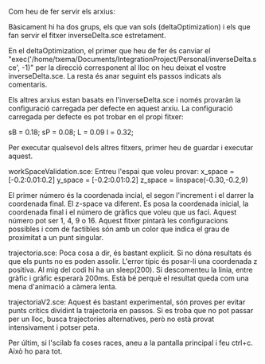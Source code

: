Com heu de fer servir els arxius:

Bàsicament hi ha dos grups, els que van sols (deltaOptimization) i els que fan servir el fitxer inverseDelta.sce estretament.

En el deltaOptimization, el primer que heu de fer és canviar el "exec('/home/txema/Documents/IntegrationProject/Personal/inverseDelta.sce', -1)" per la direcció corresponent al lloc on heu deixat el vostre inverseDelta.sce. La resta és anar seguint els passos indicats als comentaris.

Els altres arxius estan basats en l'inverseDelta.sce i només provaràn la configuració carregada per defecte en aquest arxiu. La configuració carregada per defecte es pot trobar en el propi fitxer:

sB = 0.18;
sP = 0.08;
L = 0.09
l = 0.32;

Per executar qualsevol dels altres fitxers, primer heu de guardar i executar aquest.

workSpaceValidation.sce: Entreu l'espai que voleu provar:
x_space = [-0.2:0.01:0.2]
y_space = [-0.2:0.01:0.2]
z_space = linspace(-0.30,-0.2,9)

El primer número és la coordenada incial, el segon l'increment i el darrer la coordenada final. El z-space va diferent. Es posa la coordenada inicial, la coordenada final i el número de gràfics que voleu que us faci. Aquest número pot ser 1, 4, 9 o 16. Aquest fitxer pintarà les configuracions possibles i com de factibles són amb un color que indica el grau de proximitat a un punt singular.

trajectoria.sce: 
Poca cosa a dir, és bastant explicit. Si no dóna resultats és que els punts no es poden assolir. L'error típic és posar-li una coordenada z positiva. Al mig del codi hi ha un sleep(200). Si descomenteu la linia, entre gràfic i gràfic esperarà 200ms. Està bé perquè el resultat queda com una mena d'animació a càmera lenta.


trajectoriaV2.sce:
Aquest és bastant experimental, són proves per evitar punts crítics dividint la trajectoria en passos. Si es troba que no pot passar per un lloc, busca trajectories alternatives, però no està provat intensivament i potser peta.

Per últim, si l'scilab fa coses races, aneu a la pantalla principal i feu ctrl+c. Això ho para tot. 
 
